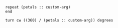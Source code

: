 ```blocks3
repeat (petals :: custom-arg) 
end

turn cw ((360) / (petals :: custom-arg)) degrees
```
